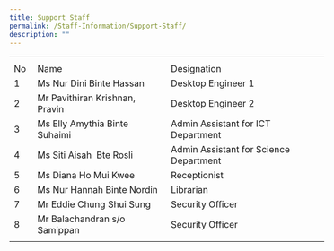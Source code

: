 ```yaml
---
title: Support Staff
permalink: /Staff-Information/Support-Staff/
description: ""
---
```


<table border="0" cellpadding="0" cellspacing="0" width="560" style="border-collapse:
 collapse;width:421pt"><colgroup><col width="27" style="mso-width-source:userset;mso-width-alt:987;width:20pt"> <col width="249" style="mso-width-source:userset;mso-width-alt:9106;width:187pt"> <col width="274" style="mso-width-source:userset;mso-width-alt:10020;width:206pt"> <col width="10" style="mso-width-source:userset;mso-width-alt:365;width:8pt"></colgroup><tbody><tr height="10" style="mso-height-source:userset;height:7.5pt"><td height="10" class="xl66" width="27" style="height:7.5pt;width:20pt"><a name="RANGE!B4:E14"></a></td><td class="xl67" width="249" style="width:187pt"></td><td class="xl67" width="274" style="width:206pt"></td><td class="xl67" width="10" style="width:8pt"></td></tr><tr height="21" style="height:15.75pt"><td height="21" class="xl69" style="height:15.75pt">No</td><td class="xl68" style="border-left:none">Name</td><td class="xl70" style="border-left:none">Designation</td><td class="xl67"></td></tr><tr height="21" style="height:15.75pt"><td height="21" class="xl69" style="height:15.75pt;border-top:none">1</td><td class="xl68" style="border-top:none;border-left:none">Ms Nur Dini Binte Hassan</td><td class="xl70" style="border-top:none;border-left:none">Desktop Engineer 1</td><td class="xl67"></td></tr><tr height="21" style="height:15.75pt"><td height="21" class="xl69" style="height:15.75pt;border-top:none">2</td><td class="xl71" width="249" style="border-top:none;border-left:none;width:187pt">Mr Pavithiran Krishnan, Pravin<span style="mso-spacerun:yes">&nbsp;</span></td><td class="xl70" style="border-top:none;border-left:none">Desktop Engineer 2</td><td class="xl67"></td></tr><tr height="21" style="height:15.75pt"><td height="21" class="xl69" style="height:15.75pt;border-top:none">3</td><td class="xl68" style="border-top:none;border-left:none">Ms Elly Amythia Binte Suhaimi<span style="mso-spacerun:yes">&nbsp;</span></td><td class="xl70" style="border-top:none;border-left:none">Admin Assistant for ICT Department</td><td class="xl67"></td></tr><tr height="21" style="height:15.75pt"><td height="21" class="xl69" style="height:15.75pt;border-top:none">4</td><td class="xl68" style="border-top:none;border-left:none">Ms Siti Aisah<span style="mso-spacerun:yes">&nbsp; </span>Bte Rosli<span style="mso-spacerun:yes">&nbsp;</span></td><td class="xl70" style="border-top:none;border-left:none">Admin Assistant for Science Department</td><td class="xl67"></td></tr><tr height="21" style="height:15.75pt"><td height="21" class="xl69" style="height:15.75pt;border-top:none">5</td><td class="xl68" style="border-top:none;border-left:none">Ms Diana Ho Mui Kwee<span style="mso-spacerun:yes">&nbsp;</span></td><td class="xl70" style="border-top:none;border-left:none">Receptionist</td><td class="xl67"></td></tr><tr height="21" style="height:15.75pt"><td height="21" class="xl69" style="height:15.75pt;border-top:none">6</td><td class="xl68" style="border-top:none;border-left:none">Ms Nur Hannah Binte Nordin<span style="mso-spacerun:yes">&nbsp;</span></td><td class="xl70" style="border-top:none;border-left:none">Librarian</td><td class="xl67"></td></tr><tr height="21" style="height:15.75pt"><td height="21" class="xl69" style="height:15.75pt;border-top:none">7</td><td class="xl68" style="border-top:none;border-left:none">Mr Eddie Chung Shui Sung<span style="mso-spacerun:yes">&nbsp;</span></td><td class="xl70" style="border-top:none;border-left:none">Security Officer</td><td class="xl67"></td></tr><tr height="21" style="height:15.75pt"><td height="21" class="xl69" style="height:15.75pt;border-top:none">8</td><td class="xl68" style="border-top:none;border-left:none">Mr Balachandran s/o Samippan<span style="mso-spacerun:yes">&nbsp;</span></td><td class="xl70" style="border-top:none;border-left:none">Security Officer</td><td class="xl67"></td></tr><tr height="7" style="mso-height-source:userset;height:5.25pt"><td height="7" class="xl66" style="height:5.25pt"></td><td class="xl67"></td><td class="xl67"></td><td class="xl67"></td></tr></tbody></table>